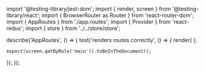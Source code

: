 import '@testing-library/jest-dom';
import { render, screen } from '@testing-library/react';
import { BrowserRouter as Router } from 'react-router-dom';
import { AppRoutes } from './app.routes';
import { Provider } from 'react-redux';
import { store } from '../../store/store';

describe('AppRoutes', () => {
  test('renders routes correctly', () => {
    render(
      <Router>
        <Provider store={store}>
          <AppRoutes></AppRoutes>
        </Provider>
      </Router>
    );

    expect(screen.getByRole('main')).toBeInTheDocument();
  });
});
